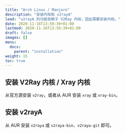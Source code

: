 ```yaml
---
title: "Arch Linux / Manjaro"
description: "安装内核和 v2rayA"
lead: "v2rayA 的功能依赖于 V2Ray 内核，因此需要安装内核。"
date: 2020-11-16T13:59:39+01:00
lastmod: 2020-11-16T13:59:39+01:00
draft: false
images: []
menu:
  docs:
    parent: "installation"
weight: 15
toc: true
---
```


## 安装 V2Ray 内核 / Xray 内核

从官方源安装 `v2ray`，或者从 AUR 安装 `xray` 或 `xray-bin`。

## 安装 v2rayA

从 AUR 安装 `v2raya` 或 `v2raya-bin`、`v2raya-git` 即可。
